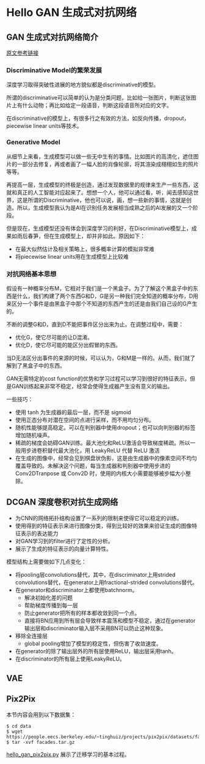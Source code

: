 # Hello GAN 生成式对抗网络

## GAN 生成式对抗网络简介

[原文参考链接](https://blog.csdn.net/stdcoutzyx/article/details/53151038)

### Discriminative Model的繁荣发展
深度学习取得突破性进展的地方貌似都是discriminative的模型。

所谓的discriminative可以简单的认为是分类问题，比如给一张图片，判断这张图片上有什么动物；再比如给定一段语音，判断这段语音所对应的文字。

在discriminative的模型上，有很多行之有效的方法，如反向传播，dropout，piecewise linear units等技术。

### Generative Model

从细节上来看，生成模型可以做一些无中生有的事情。比如图片的高清化，遮住图片的一部分去修复，再或者画了一幅人脸的肖像轮廓，将其渲染成栩栩如生的照片等等。

再提高一层，生成模型的终极是创造，通过发现数据里的规律来生产一些东西，这就和真正的人工智能对应起来了。想想一个人，他可以通过看，听，闻去感知这世界，这是所谓的Discriminative，他也可以说，画，想一些新的事情，这就是创造。所以，生成模型我认为是AI在识别任务发展相当成熟之后的AI发展的又一个阶段。

但是现在，生成模型还没有体会到深度学习的利好，在Discriminative模型上，成果如雨后春笋，但在生成模型上，却并非如此。原因如下：

* 在最大似然估计及相关策略上，很多概率计算的模拟非常难
* 将piecewise linear units用在生成模型上比较难

### 对抗网络基本思想

假设有一种概率分布M，它相对于我们是一个黑盒子。为了了解这个黑盒子中的东西是什么，我们构建了两个东西G和D，G是另一种我们完全知道的概率分布，D用来区分一个事件是由黑盒子中那个不知道的东西产生的还是由我们自己设的G产生的。

不断的调整G和D，直到D不能把事件区分出来为止。在调整过程中，需要：

* 优化G，使它尽可能的让D混淆。
* 优化D，使它尽可能的能区分出假冒的东西。

当D无法区分出事件的来源的时候，可以认为，G和M是一样的。从而，我们就了解到了黑盒子中的东西。

GAN无需特定的cost function的优势和学习过程可以学习到很好的特征表示，但是GAN训练起来非常不稳定，经常会使得生成器产生没有意义的输出。

一些技巧：

* 使用 tanh 为生成器的最后一层，而不是 sigmoid
* 使用正态分布对潜在空间的点进行采样，而不用均匀分布。
* 随机性能够提高稳定。可以在判别器中使用dropout；也可以向判别器的标签增加随机噪声。
* 稀疏的梯度会妨碍GAN训练。最大池化和ReLU激活会导致梯度稀疏。所以一般用步进卷积替代最大池化，用 LeakyReLU 代替 ReLU 激活
* 在生成的图像中，经常会见到棋盘状伪影，这是由生成器中的像素空间不均匀覆盖导致的。未解决这个问题，每当生成器和判别器中使用步进的Conv2DTranpose 或 Conv2D 时，使用的内核大小需要能够被步幅大小整除。

## DCGAN 深度卷积对抗生成网络


* 为CNN的网络拓扑结构设置了一系列的限制来使得它可以稳定的训练。
* 使用得到的特征表示来进行图像分类，得到比较好的效果来验证生成的图像特征表示的表达能力
* 对GAN学习到的filter进行了定性的分析。
* 展示了生成的特征表示的向量计算特性。

模型结构上需要做如下几点变化：

* 将pooling层convolutions替代，其中，在discriminator上用strided convolutions替代，在generator上用fractional-strided convolutions替代。
* 在generator和discriminator上都使用batchnorm。
    * 解决初始化差的问题
    * 帮助梯度传播到每一层
    * 防止generator把所有的样本都收敛到同一个点。
    * 直接将BN应用到所有层会导致样本震荡和模型不稳定，通过在generator输出层和discriminator输入层不采用BN可以防止这种现象。
* 移除全连接层
    * global pooling增加了模型的稳定性，但伤害了收敛速度。
* 在generator的除了输出层外的所有层使用ReLU，输出层采用tanh。
* 在discriminator的所有层上使用LeakyReLU。


## VAE


## Pix2Pix

本节内容会用到以下数据集：

    $ cd data
    $ wget https://people.eecs.berkeley.edu/~tinghuiz/projects/pix2pix/datasets/facades.tar.gz
    $ tar -xvf facades.tar.gz

[hello_gan_pix2pix.py](../../src/study_keras/hello_gan_pix2pix.py) 展示了迁移学习的基本过程。
